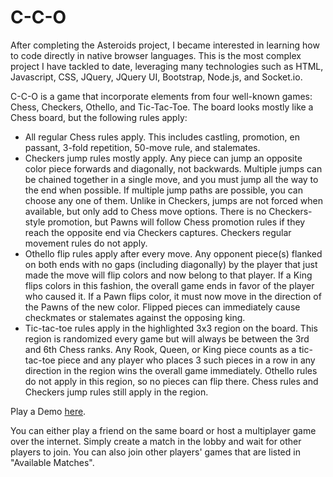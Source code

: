 # C-C-O

After completing the Asteroids project, I became interested in learning how to code directly in native browser languages. This is the most complex project I have tackled to date, leveraging many technologies such as HTML, Javascript, CSS, JQuery, JQuery UI, Bootstrap, Node.js, and Socket.io.

C-C-O is a game that incorporate elements from four well-known games: Chess, Checkers, Othello, and Tic-Tac-Toe. The board looks mostly like a Chess board, but the following rules apply:

* All regular Chess rules apply. This includes castling, promotion, en passant, 3-fold repetition, 50-move rule, and stalemates.
* Checkers jump rules mostly apply. Any piece can jump an opposite color piece forwards and diagonally, not backwards. Multiple jumps can be chained together in a single move, and you must jump all the way to the end when possible. If multiple jump paths are possible, you can choose any one of them. Unlike in Checkers, jumps are not forced when available, but only add to Chess move options. There is no Checkers-style promotion, but Pawns will follow Chess promotion rules if they reach the opposite end via Checkers captures. Checkers regular movement rules do not apply.
* Othello flip rules apply after every move. Any opponent piece(s) flanked on both ends with no gaps (including diagonally) by the player that just made the move will flip colors and now belong to that player. If a King flips colors in this fashion, the overall game ends in favor of the player who caused it. If a Pawn flips color, it must now move in the direction of the Pawns of the new color. Flipped pieces can immediately cause checkmates or stalemates against the opposing king.
* Tic-tac-toe rules apply in the highlighted 3x3 region on the board. This region is randomized every game but will always be between the 3rd and 6th Chess ranks. Any Rook, Queen, or King piece counts as a tic-tac-toe piece and any player who places 3 such pieces in a row in any direction in the region wins the overall game immediately. Othello rules do not apply in this region, so no pieces can flip there. Chess rules and Checkers jump rules still apply in the region.

Play a Demo [here](https://daniel-chen.net/index.php/cco).

You can either play a friend on the same board or host a multiplayer game over the internet. Simply create a match in the lobby and wait for other players to join. You can also join other players' games that are listed in "Available Matches".
